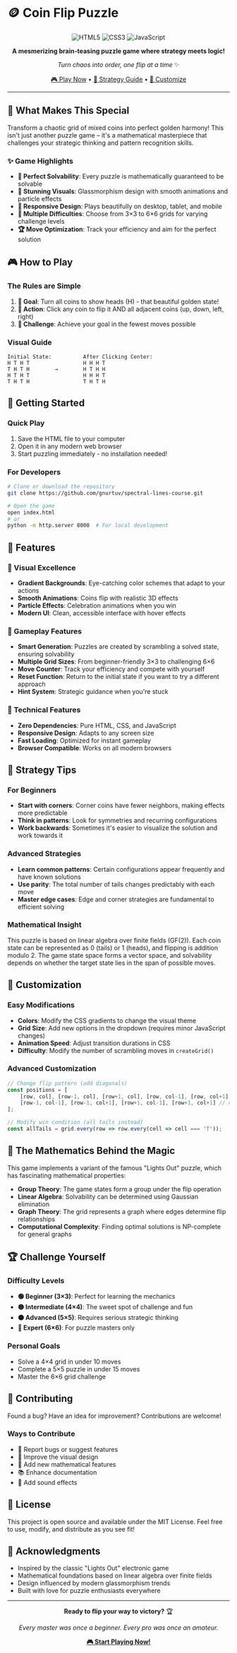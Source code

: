 # 🪙 Coin Flip Puzzle

<div align="center">

![HTML5](https://img.shields.io/badge/HTML5-E34F26?style=for-the-badge&logo=html5&logoColor=white)
![CSS3](https://img.shields.io/badge/CSS3-1572B6?style=for-the-badge&logo=css3&logoColor=white)
![JavaScript](https://img.shields.io/badge/JavaScript-F7DF1E?style=for-the-badge&logo=javascript&logoColor=black)

**A mesmerizing brain-teasing puzzle game where strategy meets logic!**

*Turn chaos into order, one flip at a time* ✨

[🎮 Play Now](#getting-started) • [🧠 Strategy Guide](#strategy-tips) • [🔧 Customize](#features)

---

</div>

## 🌟 What Makes This Special

Transform a chaotic grid of mixed coins into perfect golden harmony! This isn't just another puzzle game – it's a mathematical masterpiece that challenges your strategic thinking and pattern recognition skills.

### ✨ Game Highlights

- **🎯 Perfect Solvability**: Every puzzle is mathematically guaranteed to be solvable
- **🎨 Stunning Visuals**: Glassmorphism design with smooth animations and particle effects
- **📱 Responsive Design**: Plays beautifully on desktop, tablet, and mobile
- **🧩 Multiple Difficulties**: Choose from 3×3 to 6×6 grids for varying challenge levels
- **🏆 Move Optimization**: Track your efficiency and aim for the perfect solution

## 🎮 How to Play

### The Rules are Simple
1. **🎯 Goal**: Turn all coins to show heads (H) - that beautiful golden state!
2. **🔄 Action**: Click any coin to flip it AND all adjacent coins (up, down, left, right)
3. **🧠 Challenge**: Achieve your goal in the fewest moves possible

### Visual Guide
```
Initial State:          After Clicking Center:
H T H T                 H H H T
T H T H        →        H T H H
H T H T                 H H H T
T H T H                 T H T H
```

## 🚀 Getting Started

### Quick Play
1. Save the HTML file to your computer
2. Open it in any modern web browser
3. Start puzzling immediately - no installation needed!

### For Developers
```bash
# Clone or download the repository
git clone https://github.com/gnurtuv/spectral-lines-course.git

# Open the game
open index.html
# or
python -m http.server 8000  # For local development
```

## 🎯 Features

### 🎨 Visual Excellence
- **Gradient Backgrounds**: Eye-catching color schemes that adapt to your actions
- **Smooth Animations**: Coins flip with realistic 3D effects
- **Particle Effects**: Celebration animations when you win
- **Modern UI**: Clean, accessible interface with hover effects

### 🧩 Gameplay Features
- **Smart Generation**: Puzzles are created by scrambling a solved state, ensuring solvability
- **Multiple Grid Sizes**: From beginner-friendly 3×3 to challenging 6×6
- **Move Counter**: Track your efficiency and compete with yourself
- **Reset Function**: Return to the initial state if you want to try a different approach
- **Hint System**: Strategic guidance when you're stuck

### 📱 Technical Features
- **Zero Dependencies**: Pure HTML, CSS, and JavaScript
- **Responsive Design**: Adapts to any screen size
- **Fast Loading**: Optimized for instant gameplay
- **Browser Compatible**: Works on all modern browsers

## 🧠 Strategy Tips

### For Beginners
- **Start with corners**: Corner coins have fewer neighbors, making effects more predictable
- **Think in patterns**: Look for symmetries and recurring configurations
- **Work backwards**: Sometimes it's easier to visualize the solution and work towards it

### Advanced Strategies
- **Learn common patterns**: Certain configurations appear frequently and have known solutions
- **Use parity**: The total number of tails changes predictably with each move
- **Master edge cases**: Edge and corner strategies are fundamental to efficient solving

### Mathematical Insight
This puzzle is based on linear algebra over finite fields (GF(2)). Each coin state can be represented as 0 (tails) or 1 (heads), and flipping is addition modulo 2. The game state space forms a vector space, and solvability depends on whether the target state lies in the span of possible moves.

## 🎨 Customization

### Easy Modifications
- **Colors**: Modify the CSS gradients to change the visual theme
- **Grid Size**: Add new options in the dropdown (requires minor JavaScript changes)
- **Animation Speed**: Adjust transition durations in CSS
- **Difficulty**: Modify the number of scrambling moves in `createGrid()`

### Advanced Customization
```javascript
// Change flip pattern (add diagonals)
const positions = [
    [row, col], [row-1, col], [row+1, col], [row, col-1], [row, col+1],
    [row-1, col-1], [row-1, col+1], [row+1, col-1], [row+1, col+1] // diagonals
];

// Modify win condition (all tails instead)
const allTails = grid.every(row => row.every(cell => cell === 'T'));
```

## 🔬 The Mathematics Behind the Magic

This game implements a variant of the famous "Lights Out" puzzle, which has fascinating mathematical properties:

- **Group Theory**: The game states form a group under the flip operation
- **Linear Algebra**: Solvability can be determined using Gaussian elimination
- **Graph Theory**: The grid represents a graph where edges determine flip relationships
- **Computational Complexity**: Finding optimal solutions is NP-complete for general graphs

## 🏆 Challenge Yourself

### Difficulty Levels
- **🟢 Beginner (3×3)**: Perfect for learning the mechanics
- **🟡 Intermediate (4×4)**: The sweet spot of challenge and fun  
- **🟠 Advanced (5×5)**: Requires serious strategic thinking
- **🔴 Expert (6×6)**: For puzzle masters only

### Personal Goals
- Solve a 4×4 grid in under 10 moves
- Complete a 5×5 puzzle in under 15 moves
- Master the 6×6 grid challenge

## 🤝 Contributing

Found a bug? Have an idea for improvement? Contributions are welcome!

### Ways to Contribute
- 🐛 Report bugs or suggest features
- 🎨 Improve the visual design
- 🧮 Add new mathematical features
- 📚 Enhance documentation
- 🎵 Add sound effects

## 📜 License

This project is open source and available under the MIT License. Feel free to use, modify, and distribute as you see fit!

## 🎉 Acknowledgments

- Inspired by the classic "Lights Out" electronic game
- Mathematical foundations based on linear algebra over finite fields
- Design influenced by modern glassmorphism trends
- Built with love for puzzle enthusiasts everywhere

---

<div align="center">

**Ready to flip your way to victory?** 🏆

*Every master was once a beginner. Every pro was once an amateur.*

**[🎮 Start Playing Now!](#getting-started)**

</div>
